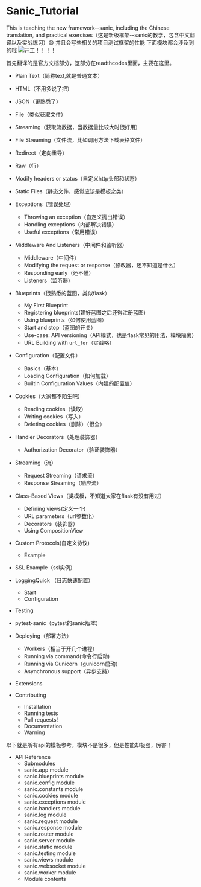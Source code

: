 # Sanic_Tutorial
This is teaching the new framework--sanic, including the Chinese translation, and practical exercises（这是新版框架--sanic的教学，包含中文翻译以及实战练习）:smile:
并且会写些相关的项目测试框架的性能
下面模块都会涉及到的哦
![开工！！！！](https://github.com/PythonScientists/sanic_tutorial/blob/master/sanic_img/2017-10-24-052444_1021x989_scrot.png)

首先翻译的是官方文档部分，这部分在readthcodes里面，主要在这里。

  * Plain Text（简称text,就是普通文本）
  * HTML（不用多说了把）
  * JSON（更熟悉了）
  * File（类似获取文件）
  * Streaming（获取流数据，当数据量比较大时很好用）
  * File Streaming（文件流，比如调用方法下载表格文件）
  * Redirect（定向重导）
  * Raw（行）
  * Modify headers or status（自定义http头部和状态）

* Static Files（静态文件，感觉应该是模板之类）
* Exceptions（错误处理）
  * Throwing an exception（自定义抛出错误）
  * Handling exceptions（内部解决错误）
  * Useful exceptions（常用错误）

* Middleware And Listeners（中间件和监听器）
  * Middleware（中间件）
  * Modifying the request or response（修改器，还不知道是什么）
  * Responding early（还不懂）
  * Listeners（监听器）

* Blueprints（很熟悉的蓝图，类似flask）
  * My First Blueprint
  * Registering blueprints(建好蓝图之后还得注册蓝图)
  * Using blueprints（如何使用蓝图）
  * Start and stop（蓝图的开关）
  * Use-case: API versioning（API模式，也是flask常见的用法，模块隔离）
  * URL Building with `url_for`（实战咯）

* Configuration（配置文件）
  * Basics（基本）
  * Loading Configuration（如何加载）
  * Builtin Configuration Values（内建的配置值）

* Cookies（大家都不陌生吧）
  * Reading cookies（读取）
  * Writing cookies（写入）
  * Deleting cookies（删除）（很全）

* Handler Decorators（处理装饰器）
  * Authorization Decorator（验证装饰器）

* Streaming（流）
  * Request Streaming（请求流）
  * Response Streaming（响应流）

* Class-Based Views（类模板，不知道大家在flask有没有用过）
  * Defining views(定义一个)
  * URL parameters（url参数化）
  * Decorators（装饰器）
  * Using CompositionView

* Custom Protocols(自定义协议)
  * Example

* SSL Example（ssl实例）
* LoggingQuick （日志快速配置）
  * Start
  * Configuration

* Testing
* pytest-sanic（pytest的sanic版本）
* Deploying（部署方法）
  * Workers（相当于开几个进程）
  * Running via command(命令行启动)
  * Running via Gunicorn（gunicorn启动）
  * Asynchronous support（异步支持）

* Extensions
* Contributing
  * Installation
  * Running tests
  * Pull requests!
  * Documentation
  * Warning

以下就是所有api的模板参考，模块不是很多，但是性能却极强，厉害！
* API Reference
  * Submodules
  * sanic.app module
  * sanic.blueprints module
  * sanic.config module
  * sanic.constants module
  * sanic.cookies module
  * sanic.exceptions module
  * sanic.handlers module
  * sanic.log module
  * sanic.request module
  * sanic.response module
  * sanic.router module
  * sanic.server module
  * sanic.static module
  * sanic.testing module
  * sanic.views module
  * sanic.websocket module
  * sanic.worker module
  * Module contents
